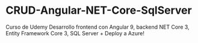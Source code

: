 # CRUD-Angular-NET-Core-SqlServer
Curso de Udemy Desarrollo frontend con Angular 9, backend NET Core 3, Entity Framework Core 3, SQL Server + Deploy a Azure!
